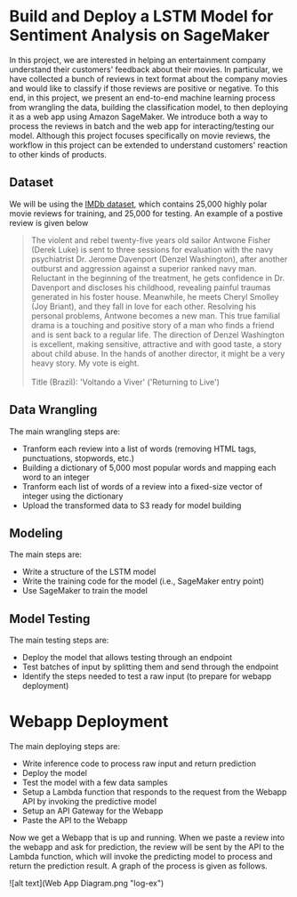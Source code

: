 # Build and Deploy a LSTM Model for Sentiment Analysis on SageMaker

In this project, we are interested in helping an entertainment company understand their customers' feedback about their movies. In particular, we have collected a bunch of reviews in text format about the company movies and would like to classify if those reviews are positive or negative. To this end, in this project, we present an end-to-end machine learning process from wrangling the data, building the classification model, to then deploying it as a web app using Amazon SageMaker. We introduce both a way to process the reviews in batch and the web app for interacting/testing our model. Although this project focuses specifically on movie reviews, the workflow in this project can be extended to understand customers' reaction to other kinds of products.

## Dataset

We will be using the [IMDb dataset](http://ai.stanford.edu/~amaas/data/sentiment/), which contains 25,000 highly polar movie reviews for training, and 25,000 for testing. An example of a postive review is given below

> The violent and rebel twenty-five years old sailor Antwone Fisher (Derek Luke) is sent to three sessions for evaluation with the navy psychiatrist Dr. Jerome Davenport (Denzel Washington), after another outburst and aggression against a superior ranked navy man. Reluctant in the beginning of the treatment, he gets confidence in Dr. Davenport and discloses his childhood, revealing painful traumas generated in his foster house. Meanwhile, he meets Cheryl Smolley (Joy Briant), and they fall in love for each other. Resolving his personal problems, Antwone becomes a new man. This true familial drama is a touching and positive story of a man who finds a friend and is sent back to a regular life. The direction of Denzel Washington is excellent, making sensitive, attractive and with good taste, a story about child abuse. In the hands of another director, it might be a very heavy story. My vote is eight.<br /><br />Title (Brazil): 'Voltando a Viver' ('Returning to Live')

## Data Wrangling

The main wrangling steps are:
- Tranform each review into a list of words (removing HTML tags, punctuations, stopwords, etc.)
- Building a dictionary of 5,000 most popular words and mapping each word to an integer
- Tranform each list of words of a review into a fixed-size vector of integer using the dictionary
- Upload the transformed data to S3 ready for model building

## Modeling

The main steps are:
- Write a structure of the LSTM model 
- Write the training code for the model (i.e., SageMaker entry point)
- Use SageMaker to train the model

## Model Testing

The main testing steps are:
- Deploy the model that allows testing through an endpoint
- Test batches of input by splitting them and send through the endpoint
- Identify the steps needed to test a raw input (to prepare for webapp deployment)

# Webapp Deployment

The main deploying steps are:
- Write inference code to process raw input and return prediction
- Deploy the model
- Test the model with a few data samples
- Setup a Lambda function that responds to the request from the Webapp API by invoking the predictive model
- Setup an API Gateway for the Webapp
- Paste the API to the Webapp

Now we get a Webapp that is up and running. When we paste a review into the webapp and ask for prediction, the review will be sent by the API to the Lambda function, which will invoke the predicting model to process and return the prediction result. A graph of the process is given as follows.

![alt text](Web App Diagram.png "log-ex")





